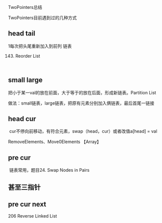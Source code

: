 TwoPointers总结

TwoPointers目前遇到过的几种方式

## head tail 

1每次把头尾重新加入到前列 	链表

143.   Reorder List

     ​

## small large

把小于某一val的放在前面，大于等于的放在后面，形成新链表。Partition List

做法：small链表，large链表，把原有元素分别加入俩链表，最后首尾一链接



## head cur

​	cur不停向前移动，有符合元素，swap（head，cur）或者改值a[head] = val

RemoveElements、Move0Elements  【Array】



## pre cur

​	链表常用，题目24. Swap Nodes in Pairs







## 甚至三指针

## pre cur next

206 Reverse Linked List